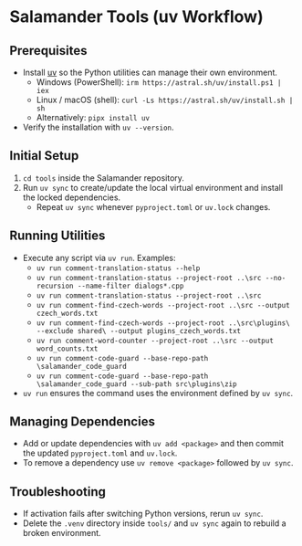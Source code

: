 # Salamander Tools (uv Workflow)

## Prerequisites
- Install [uv](https://docs.astral.sh/uv/) so the Python utilities can manage their own environment.
  - Windows (PowerShell): `irm https://astral.sh/uv/install.ps1 | iex`
  - Linux / macOS (shell): `curl -Ls https://astral.sh/uv/install.sh | sh`
  - Alternatively: `pipx install uv`
- Verify the installation with `uv --version`.

## Initial Setup
1. `cd tools` inside the Salamander repository.
2. Run `uv sync` to create/update the local virtual environment and install the locked dependencies.
   - Repeat `uv sync` whenever `pyproject.toml` or `uv.lock` changes.

## Running Utilities
- Execute any script via `uv run`. Examples:
  - `uv run comment-translation-status --help`
  - `uv run comment-translation-status --project-root ..\src --no-recursion --name-filter dialogs*.cpp`
  - `uv run comment-translation-status --project-root ..\src`
  - `uv run comment-find-czech-words --project-root ..\src --output czech_words.txt`
  - `uv run comment-find-czech-words --project-root ..\src\plugins\ --exclude shared\ --output plugins_czech_words.txt`
  - `uv run comment-word-counter --project-root ..\src --output word_counts.txt`
  - `uv run comment-code-guard --base-repo-path \salamander_code_guard`  
  - `uv run comment-code-guard --base-repo-path \salamander_code_guard --sub-path src\plugins\zip`  
- `uv run` ensures the command uses the environment defined by `uv sync`.

## Managing Dependencies
- Add or update dependencies with `uv add <package>` and then commit the updated `pyproject.toml` and `uv.lock`.
- To remove a dependency use `uv remove <package>` followed by `uv sync`.

## Troubleshooting
- If activation fails after switching Python versions, rerun `uv sync`.
- Delete the `.venv` directory inside `tools/` and `uv sync` again to rebuild a broken environment.
